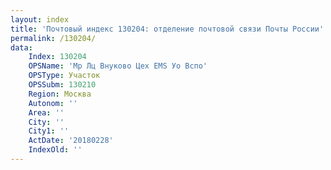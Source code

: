 ```yaml
---
layout: index
title: 'Почтовый индекс 130204: отделение почтовой связи Почты России'
permalink: /130204/
data:
    Index: 130204
    OPSName: 'Мр Лц Внуково Цех EMS Уо Вспо'
    OPSType: Участок
    OPSSubm: 130210
    Region: Москва
    Autonom: ''
    Area: ''
    City: ''
    City1: ''
    ActDate: '20180228'
    IndexOld: ''
---
```

